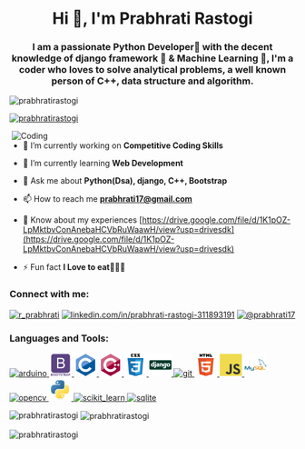 <h1 align="center">Hi 👋, I'm Prabhrati Rastogi</h1>
<h3 align="center">I am a passionate Python Developer🌟 with the decent knowledge of django framework 👀 & Machine Learning 🌱, I'm a coder who loves to solve analytical problems, a well known person of C++, data structure and algorithm.</h3>

<p align="left"> <img src="https://komarev.com/ghpvc/?username=prabhratirastogi&label=Profile%20views&color=0e75b6&style=flat" alt="prabhratirastogi" /> </p>

<p align="left"> <a href="https://github.com/ryo-ma/github-profile-trophy"><img src="https://github-profile-trophy.vercel.app/?username=prabhratirastogi" alt="prabhratirastogi" /></a> </p>
<img align="right" alt="Coding" width="500" src="https://cdn.dribbble.com/users/2646423/screenshots/5507196/computer.gif">

- 🔭 I’m currently working on **Competitive Coding Skills**

- 🌱 I’m currently learning **Web Development**

- 💬 Ask me about **Python(Dsa), django, C++, Bootstrap**

- 📫 How to reach me **prabhrati17@gmail.com**

- 📄 Know about my experiences [https://drive.google.com/file/d/1K1pOZ-LpMktbvConAnebaHCVbRuWaawH/view?usp=drivesdk](https://drive.google.com/file/d/1K1pOZ-LpMktbvConAnebaHCVbRuWaawH/view?usp=drivesdk)

- ⚡ Fun fact **I Love to eat🍕🍩🌮**

<h3 align="left">Connect with me:</h3>
<p align="left">
<a href="https://twitter.com/r_prabhrati" target="blank"><img align="center" src="https://raw.githubusercontent.com/rahuldkjain/github-profile-readme-generator/master/src/images/icons/Social/twitter.svg" alt="r_prabhrati" height="30" width="40" /></a>
<a href="https://linkedin.com/in/linkedin.com/in/prabhrati-rastogi-311893191" target="blank"><img align="center" src="https://raw.githubusercontent.com/rahuldkjain/github-profile-readme-generator/master/src/images/icons/Social/linked-in-alt.svg" alt="linkedin.com/in/prabhrati-rastogi-311893191" height="30" width="40" /></a>
<a href="https://www.hackerrank.com/@prabhrati17" target="blank"><img align="center" src="https://raw.githubusercontent.com/rahuldkjain/github-profile-readme-generator/master/src/images/icons/Social/hackerrank.svg" alt="@prabhrati17" height="30" width="40" /></a>
</p>

<h3 align="left">Languages and Tools:</h3>
<p align="left"> <a href="https://www.arduino.cc/" target="_blank"> <img src="https://cdn.worldvectorlogo.com/logos/arduino-1.svg" alt="arduino" width="40" height="40"/> </a> <a href="https://getbootstrap.com" target="_blank"> <img src="https://raw.githubusercontent.com/devicons/devicon/master/icons/bootstrap/bootstrap-plain-wordmark.svg" alt="bootstrap" width="40" height="40"/> </a> <a href="https://www.cprogramming.com/" target="_blank"> <img src="https://raw.githubusercontent.com/devicons/devicon/master/icons/c/c-original.svg" alt="c" width="40" height="40"/> </a> <a href="https://www.w3schools.com/cpp/" target="_blank"> <img src="https://raw.githubusercontent.com/devicons/devicon/master/icons/cplusplus/cplusplus-original.svg" alt="cplusplus" width="40" height="40"/> </a> <a href="https://www.w3schools.com/css/" target="_blank"> <img src="https://raw.githubusercontent.com/devicons/devicon/master/icons/css3/css3-original-wordmark.svg" alt="css3" width="40" height="40"/> </a> <a href="https://www.djangoproject.com/" target="_blank"> <img src="https://raw.githubusercontent.com/devicons/devicon/master/icons/django/django-original.svg" alt="django" width="40" height="40"/> </a> <a href="https://git-scm.com/" target="_blank"> <img src="https://www.vectorlogo.zone/logos/git-scm/git-scm-icon.svg" alt="git" width="40" height="40"/> </a> <a href="https://www.w3.org/html/" target="_blank"> <img src="https://raw.githubusercontent.com/devicons/devicon/master/icons/html5/html5-original-wordmark.svg" alt="html5" width="40" height="40"/> </a> <a href="https://developer.mozilla.org/en-US/docs/Web/JavaScript" target="_blank"> <img src="https://raw.githubusercontent.com/devicons/devicon/master/icons/javascript/javascript-original.svg" alt="javascript" width="40" height="40"/> </a> <a href="https://www.mysql.com/" target="_blank"> <img src="https://raw.githubusercontent.com/devicons/devicon/master/icons/mysql/mysql-original-wordmark.svg" alt="mysql" width="40" height="40"/> </a> <a href="https://opencv.org/" target="_blank"> <img src="https://www.vectorlogo.zone/logos/opencv/opencv-icon.svg" alt="opencv" width="40" height="40"/> </a> <a href="https://www.python.org" target="_blank"> <img src="https://raw.githubusercontent.com/devicons/devicon/master/icons/python/python-original.svg" alt="python" width="40" height="40"/> </a> <a href="https://scikit-learn.org/" target="_blank"> <img src="https://upload.wikimedia.org/wikipedia/commons/0/05/Scikit_learn_logo_small.svg" alt="scikit_learn" width="40" height="40"/> </a> <a href="https://www.sqlite.org/" target="_blank"> <img src="https://www.vectorlogo.zone/logos/sqlite/sqlite-icon.svg" alt="sqlite" width="40" height="40"/> </a> </p>

<p><img align="left" src="https://github-readme-stats.vercel.app/api/top-langs?username=prabhratirastogi&show_icons=true&locale=en&layout=compact_color#191919" alt="prabhratirastogi"  /></p>

<p>&nbsp;<img align="center" src="https://github-readme-stats.vercel.app/api?username=prabhratirastogi&show_icons=true&locale=en" alt="prabhratirastogi" /></p>

<p><img align="center" src="https://github-readme-streak-stats.herokuapp.com/?user=prabhratirastogi&" alt="prabhratirastogi" /></p>

